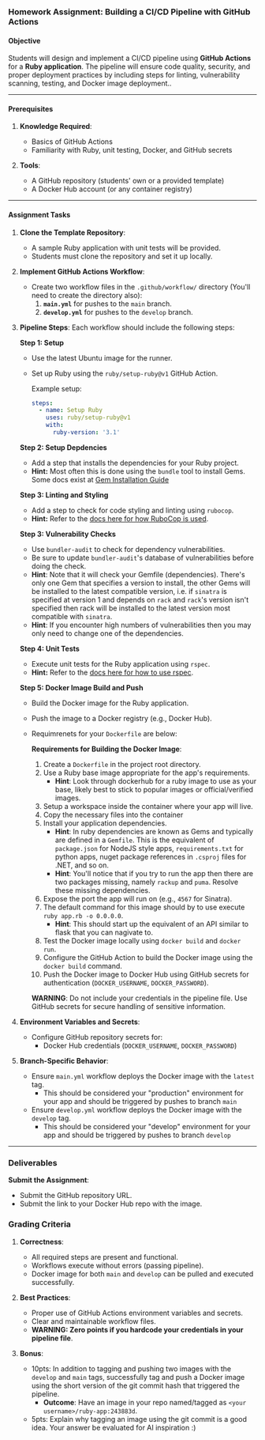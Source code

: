 ### Homework Assignment: Building a CI/CD Pipeline with GitHub Actions

#### **Objective**
Students will design and implement a CI/CD pipeline using **GitHub Actions** for a **Ruby application**. The pipeline will ensure code quality, security, and proper deployment practices by including steps for linting, vulnerability scanning, testing, and Docker image deployment..

---

#### **Prerequisites**
1. **Knowledge Required**:
   - Basics of GitHub Actions
   - Familiarity with Ruby, unit testing, Docker, and GitHub secrets

2. **Tools**:
   - A GitHub repository (students' own or a provided template)
   - A Docker Hub account (or any container registry)

---

#### **Assignment Tasks**

1. **Clone the Template Repository**:
   - A sample Ruby application with unit tests will be provided.
   - Students must clone the repository and set it up locally.

2. **Implement GitHub Actions Workflow**:
   - Create two workflow files in the `.github/workflow/` directory (You'll need to create the directory also):
     1. **`main.yml`** for pushes to the `main` branch.
     2. **`develop.yml`** for pushes to the `develop` branch.

3. **Pipeline Steps**:
   Each workflow should include the following steps:

   **Step 1: Setup**
   - Use the latest Ubuntu image for the runner.
   - Set up Ruby using the `ruby/setup-ruby@v1` GitHub Action.

     Example setup:
     ```yaml
     steps:
       - name: Setup Ruby
         uses: ruby/setup-ruby@v1
         with:
           ruby-version: '3.1'
     ```

   **Step 2: Setup Depdencies**
   - Add a step that installs the dependencies for your Ruby project.
   - **Hint:** Most often this is done using the `bundle` tool to install Gems. Some docs exist at [Gem Installation Guide](./Docs/Gem-Installation-Guide.md)
   
   **Step 3: Linting and Styling**
   - Add a step to check for code styling and linting using `rubocop`.
   - **Hint:** Refer to the [docs here for how RuboCop is used](./Docs/Using-Rubocop.md).

   **Step 3: Vulnerability Checks**
   - Use `bundler-audit` to check for dependency vulnerabilities.
   - Be sure to update `bundler-audit`'s database of vulnerabilities before doing the check.
   - **Hint**: Note that it will check your Gemfile (dependencies). There's only one Gem that specifies a version to install, the other Gems will be installed to the latest compatible version, i.e. if `sinatra` is specified at version 1 and depends on `rack` and `rack`'s version isn't specified then rack will be installed to the latest version most compatible with `sinatra`.
   - **Hint**: If you encounter high numbers of vulnerabilities then you may only need to change one of the dependencies.

   **Step 4: Unit Tests**
   - Execute unit tests for the Ruby application using `rspec`.
   - **Hint:** Refer to the [docs here for how to use rspec](./Docs/Using-Rspec.md).

   **Step 5: Docker Image Build and Push**
   - Build the Docker image for the Ruby application.
   - Push the image to a Docker registry (e.g., Docker Hub).
   - Requimrenets for your `Dockerfile` are below:

     **Requirements for Building the Docker Image**:
     1. Create a `Dockerfile` in the project root directory.
     2. Use a Ruby base image appropriate for the app's requirements.
        - **Hint**: Look through dockerhub for a ruby image to use as your base, likely best to stick to popular images or official/verified images.
     2. Setup a workspace inside the container where your app will live.
     3. Copy the necessary files into the container
     4. Install your application dependencies.
        - **Hint**: In ruby dependencies are known as Gems and typically are defined in a `Gemfile`. This is the equivalent of `package.json` for NodeJS style apps, `requirements.txt` for python apps, nuget package references in `.csproj` files for .NET, and so on.
        - **Hint**: You'll notice that if you try to run the app then there are two packages missing, namely `rackup` and `puma`. Resolve these missing dependencies.
     4. Expose the port the app will run on (e.g., `4567` for Sinatra).
     5. The default command for this image should by to use execute `ruby app.rb -o 0.0.0.0`.
        - **Hint**: This should start up the equivalent of an API similar to flask that you can nagivate to.
     5. Test the Docker image locally using `docker build` and `docker run`.
     6. Configure the GitHub Action to build the Docker image using the `docker build` command.
     7. Push the Docker image to Docker Hub using GitHub secrets for authentication (`DOCKER_USERNAME`, `DOCKER_PASSWORD`).

     **WARNING**: Do not include your credentials in the pipeline file. Use GitHub secrets for secure handling of sensitive information.

4. **Environment Variables and Secrets**:
   - Configure GitHub repository secrets for:
     - Docker Hub credentials (`DOCKER_USERNAME`, `DOCKER_PASSWORD`)

5. **Branch-Specific Behavior**:
    - Ensure `main.yml` workflow deploys the Docker image with the `latest` tag.
        - This should be considered your "production" environment for your app and should be triggered by pushes to branch `main`
   - Ensure `develop.yml` workflow deploys the Docker image with the `develop` tag.
        - This should be considered your "develop" environment for your app and should be triggered by pushes to branch `develop`

---
### Deliverables
**Submit the Assignment**:
   - Submit the GitHub repository URL.
   - Submit the link to your Docker Hub repo with the image.

### **Grading Criteria**

1. **Correctness**:
   - All required steps are present and functional.
   - Workflows execute without errors (passing pipeline).
   - Docker image for both `main` and `develop` can be pulled and executed successfully.

2. **Best Practices**:
   - Proper use of GitHub Actions environment variables and secrets.
   - Clear and maintainable workflow files.
   - **WARNING: Zero points if you hardcode your credentials in your pipeline file**.

3. **Bonus**:
    - 10pts: In addition to tagging and pushing two images with the `develop` and `main` tags, successfully tag and push a Docker image using the short version of the git commit hash that triggered the pipeline.
        - **Outcome**: Have an image in your repo named/tagged as `<your username>/ruby-app:243883d`.
    - 5pts: Explain why tagging an image using the git commit is a good idea. Your answer  be evaluated for AI inspiration :) 